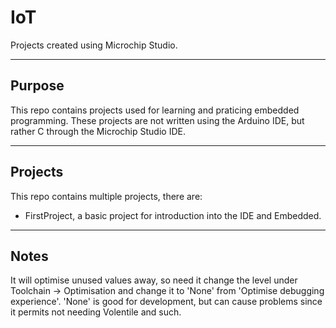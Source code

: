
# IoT

Projects created using Microchip Studio.

---

## Purpose

This repo contains projects used for learning and praticing embedded programming. 
These projects are not written using the Arduino IDE, but rather C through the Microchip Studio IDE.

---

## Projects

This repo contains multiple projects, there are: 
 - FirstProject, a basic project for introduction into the IDE and Embedded.

---

## Notes

It will optimise unused values away, so need it change the level under Toolchain -> Optimisation and change it to 'None' from 'Optimise debugging experience'. 'None' is good for development, but can cause problems since it permits not needing Volentile and such.




